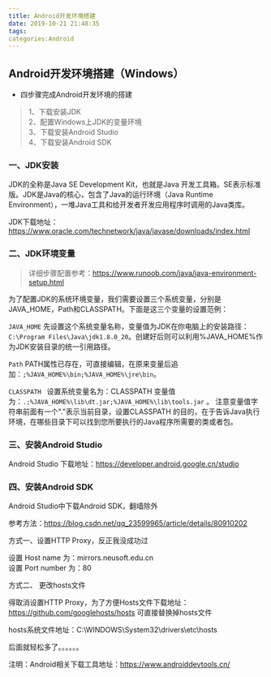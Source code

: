 ```yaml
---
title: Android开发环境搭建
date: 2019-10-21 21:48:35
tags:
categories:Android
---
```


## Android开发环境搭建（Windows）

* 四步骤完成Android开发环境的搭建

> 1、下载安装JDK  
2、配置Windows上JDK的变量环境  
3、下载安装Android Studio  
4、下载安装Android SDK

### 一、JDK安装

JDK的全称是Java SE Development Kit，也就是Java 开发工具箱。SE表示标准版。JDK是Java的核心，包含了Java的运行环境（Java Runtime Environment），一堆Java工具和给开发者开发应用程序时调用的Java类库。

JDK下载地址：https://www.oracle.com/technetwork/java/javase/downloads/index.html

### 二、JDK环境变量

> 详细步骤配置参考：https://www.runoob.com/java/java-environment-setup.html

为了配置JDK的系统环境变量，我们需要设置三个系统变量，分别是JAVA_HOME，Path和CLASSPATH。下面是这三个变量的设置范例：

`JAVA_HOME`
先设置这个系统变量名称，变量值为JDK在你电脑上的安装路径：`C:\Program Files\Java\jdk1.8.0_20`。创建好后则可以利用%JAVA_HOME%作为JDK安装目录的统一引用路径。

`Path`
PATH属性已存在，可直接编辑，在原来变量后追加：`;%JAVA_HOME%\bin;%JAVA_HOME%\jre\bin`。

`CLASSPATH `
设置系统变量名为：CLASSPATH  变量值为：`.;%JAVA_HOME%\lib\dt.jar;%JAVA_HOME%\lib\tools.jar` 。
注意变量值字符串前面有一个"."表示当前目录，设置CLASSPATH 的目的，在于告诉Java执行环境，在哪些目录下可以找到您所要执行的Java程序所需要的类或者包。

### 三、安装Android Studio

Android Studio 下载地址：https://developer.android.google.cn/studio


### 四、安装Android SDK

Android Studio中下载Android SDK，翻墙除外
 
 参考方法：https://blog.csdn.net/qq_23599965/article/details/80910202

 方式一、设置HTTP Proxy，反正我没成功过
 
 设置 Host name 为：mirrors.neusoft.edu.cn   
 设置 Port number 为：80 

 方式二、 更改hosts文件
  
  得取消设置HTTP Proxy，为了方便Hosts文件下载地址：https://github.com/googlehosts/hosts 可直接替换掉hosts文件

 hosts系统文件地址：C:\WINDOWS\System32\drivers\etc\hosts 

 后面就轻松多了。。。。。。

 注明：Android相关下载工具地址：https://www.androiddevtools.cn/
